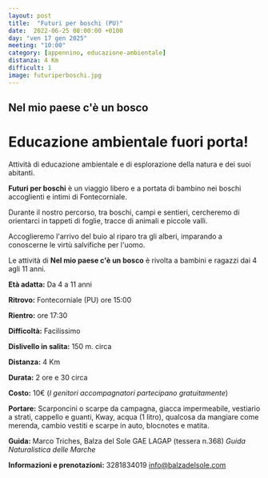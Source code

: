```yaml
---
layout: post
title:  "Futuri per boschi (PU)"
date:  2022-06-25 08:00:00 +0100
day: "ven 17 gen 2025"
meeting: "10:00"
category: [appennino, educazione-ambientale]
distanza: 4 Km
difficult: 1
image: futuriperboschi.jpg
---
```


## Nel mio paese c'è un bosco  

# Educazione ambientale fuori porta! 

Attività di educazione ambientale e di esplorazione della natura e dei suoi abitanti.

**Futuri per boschi** è un viaggio libero e a portata di bambino nei boschi accoglienti e intimi di Fontecorniale. 

Durante il nostro percorso, tra boschi, campi e sentieri, cercheremo di orientarci in tappeti di foglie, tracce di animali e piccole valli.

Accoglieremo l'arrivo del buio al riparo tra gli alberi, imparando a conoscerne le virtù salvifiche per l'uomo.

Le attività di **Nel mio paese c'è un bosco** è rivolta a bambini e ragazzi dai 4 agli 11 anni.

**Età adatta:** Da 4 a 11 anni

**Ritrovo:** Fontecorniale (PU) ore 15:00

**Rientro:** ore 17:30

**Difficoltà:** Facilissimo 

**Dislivello in salita:**  150 m. circa

**Distanza:** 4 Km

**Durata:** 2 ore e 30 circa

**Costo:** 10€ (*I genitori accompagnatori partecipano gratuitamente*)

**Portare:** Scarponcini o scarpe da campagna, giacca impermeabile, vestiario a strati, cappello e guanti, Kway, acqua (1 litro), qualcosa da mangiare come merenda, cambio vestiti e scarpe in auto, blocnotes e matita. 

**Guida:** Marco Triches, Balza del Sole GAE LAGAP (tessera n.368)
*Guida Naturalistica delle Marche*

**Informazioni e prenotazioni:** 3281834019 info@balzadelsole.com
